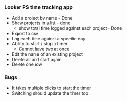 ### Looker PS time tracking app
* Add a project by name - Done
* Show projects in a list - done
  * show total time logged against each project - Done
* Export to csv
* Log each time against a specific day
* Ability to start / stop a timer
  * Cannot have two at once
* Edit the name of an existing project
* Delete all and start again
* Delete one row

### Bugs
* It takes multiple clicks to start the timer
* Switching should update the timer too